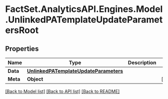 # FactSet.AnalyticsAPI.Engines.Model.UnlinkedPATemplateUpdateParametersRoot

## Properties

Name | Type | Description | Notes
------------ | ------------- | ------------- | -------------
**Data** | [**UnlinkedPATemplateUpdateParameters**](UnlinkedPATemplateUpdateParameters.md) |  | 
**Meta** | **Object** |  | [optional] 

[[Back to Model list]](../README.md#documentation-for-models) [[Back to API list]](../README.md#documentation-for-api-endpoints) [[Back to README]](../README.md)

